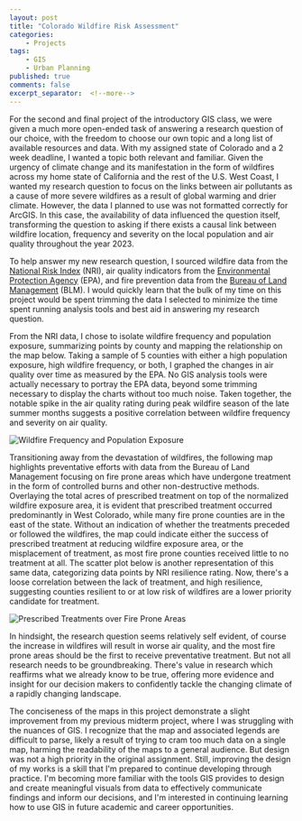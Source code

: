 ```yaml
---
layout: post
title: "Colorado Wildfire Risk Assessment"
categories:
    - Projects
tags:
    - GIS
    - Urban Planning
published: true
comments: false
excerpt_separator:  <!--more-->
---
```


For the second and final project of the introductory GIS class, we were given a much more open-ended task of answering a research question of our choice, with the freedom to choose our own topic and a long list of available resources and data. With my assigned state of Colorado and a 2 week deadline, I wanted a topic both relevant and familiar. Given the urgency of climate change and its manifestation in the form of wildfires across my home state of California and the rest of the U.S. West Coast, I wanted my research question to focus on the links between air pollutants as a cause of more severe wildfires as a result of global warming and drier climate. However, the data I planned to use was not formatted correctly for ArcGIS. In this case, the availability of data influenced the question itself, transforming the question to asking if there exists a causal link between wildfire location, frequency and severity on the local population and air quality throughout the year 2023. <!--more-->

To help answer my new research question, I sourced wildfire data from the [National Risk Index](https://hazards.fema.gov/nri/data-resources) (NRI), air quality indicators from the [Environmental Protection Agency](https://www.epa.gov/outdoor-air-quality-data/air-quality-index-report) (EPA), and fire prevention data from the [Bureau of Land Management](https://gbp-blm-egis.hub.arcgis.com/datasets/BLM-EGIS::blm-co-completed-vegetation-treatments-polygons/about) (BLM). I would quickly learn that the bulk of my time on this project would be spent trimming the data I selected to minimize the time spent running analysis tools and best aid in answering my research question.

From the NRI data, I chose to isolate wildfire frequency and population exposure, summarizing points by county and mapping the relationship on the map below. Taking a sample of 5 counties with either a high population exposure, high wildfire frequency, or both, I graphed the changes in air quality over time as measured by the EPA. No GIS analysis tools were actually necessary to portray the EPA data, beyond some trimming necessary to display the charts without too much noise. Taken together, the notable spike in the air quality rating during peak wildfire season of the late summer months suggests a positive correlation between wildfire frequency and severity on air quality.

![Wildfire Frequency and Population Exposure]({{site.baseurl}}/assets/images/ColoradoAirQuality.jpg)

Transitioning away from the devastation of wildfires, the following map highlights preventative efforts with data from the Bureau of Land Management focusing on fire prone areas which have undergone treatment in the form of controlled burns and other non-destructive methods. Overlaying the total acres of prescribed treatment on top of the normalized wildfire exposure area, it is evident that prescribed treatment occurred predominantly in West Colorado, while many fire prone counties are in the east of the state. Without an indication of whether the treatments preceded or followed the wildfires, the map could indicate either the success of prescribed treatment at reducing wildfire exposure area, or the misplacement of treatment, as most fire prone counties received little to no treatment at all. The scatter plot below is another representation of this same data, categorizing data points by NRI resilience rating. Now, there's a loose correlation between the lack of treatment, and high resilience, suggesting counties resilient to or at low risk of wildfires are a lower priority candidate for treatment.

![Prescribed Treatments over Fire Prone Areas]({{site.baseurl}}/assets/images/ColoradoWildfireTreatment.jpg)

In hindsight, the research question seems relatively self evident, of course the increase in wildfires will result in worse air quality, and the most fire prone areas should be the first to receive preventative treatment. But not all research needs to be groundbreaking. There's value in research which reaffirms what we already know to be true, offering more evidence and insight for our decision makers to confidently tackle the changing climate of a rapidly changing landscape.

The conciseness of the maps in this project demonstrate a slight improvement from my previous midterm project, where I was struggling with the nuances of GIS. I recognize that the map and associated legends are difficult to parse, likely a result of trying to cram too much data on a single map, harming the readability of the maps to a general audience. But design was not a high priority in the original assignment. Still, improving the design of my works is a skill that I'm prepared to continue developing through practice. I'm becoming more familiar with the tools GIS provides to design and create meaningful visuals from data to effectively communicate findings and inform our decisions, and I'm interested in continuing learning how to use GIS in future academic and career opportunities.
